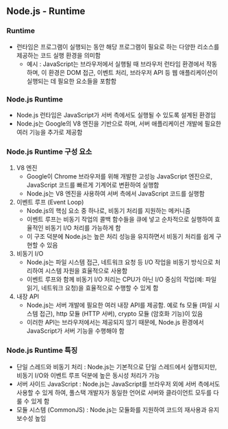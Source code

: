 ## Node.js - Runtime

### Runtime
- 런타임은 프로그램이 실행되는 동안 해당 프로그램이 필요로 하는 다양한 리소스를 제공하는 코드 실행 환경을 의미함
  - 예시 : JavaScript는 브라우저에서 실행될 때 브라우저 런타임 환경에서 작동하며, 이 환경은 DOM 접근, 이벤트 처리, 브라우저 API 등 웹 애플리케이션이 실행되는 데 필요한 요소들을 포함함

### Node.js Runtime
- Node.js 런타임은 JavaScript가 서버 측에서도 실행될 수 있도록 설계된 환경임
- Node.js는 Google의 V8 엔진을 기반으로 하며, 서버 애플리케이션 개발에 필요한 여러 기능을 추가로 제공함

### Node.js Runtime 구성 요소
1. V8 엔진
   - Google이 Chrome 브라우저를 위해 개발한 고성능 JavaScript 엔진으로, JavaScript 코드를 빠르게 기계어로 변환하여 실행함
   - Node.js는 V8 엔진을 사용하여 서버 측에서 JavaScript 코드를 실행함
2. 이벤트 루프 (Event Loop)
   - Node.js의 핵심 요소 중 하나로, 비동기 처리를 지원하는 메커니즘
   - 이벤트 루프는 비동기 작업의 콜백 함수들을 큐에 넣고 순차적으로 실행하여 효율적인 비동기 I/O 처리를 가능하게 함
   - 이 구조 덕분에 Node.js는 높은 처리 성능을 유지하면서 비동기 처리를 쉽게 구현할 수 있음
3. 비동기 I/O
   - Node.js는 파일 시스템 접근, 네트워크 요청 등 I/O 작업을 비동기 방식으로 처리하여 시스템 자원을 효율적으로 사용함
   - 이벤트 루프와 함께 비동기 I/O 처리는 CPU가 아닌 I/O 중심의 작업(예: 파일 읽기, 네트워크 요청)을 효율적으로 수행할 수 있게 함
4. 내장 API
   - Node.js는 서버 개발에 필요한 여러 내장 API를 제공함. 예로 fs 모듈 (파일 시스템 접근), http 모듈 (HTTP 서버), crypto 모듈 (암호화 기능)이 있음
   - 이러한 API는 브라우저에서는 제공되지 않기 때문에, Node.js 환경에서 JavaScript가 서버 기능을 수행해야 함

### Node.js Runtime 특징
- 단일 스레드와 비동기 처리 : Node.js는 기본적으로 단일 스레드에서 실행되지만, 비동기 I/O와 이벤트 루프 덕분에 높은 동시성 처리가 가능
- 서버 사이드 JavaScript : Node.js는 JavaScript를 브라우저 외에 서버 측에서도 사용할 수 있게 하여, 풀스택 개발자가 동일한 언어로 서버와 클라이언트 모두를 다룰 수 있게 함
- 모듈 시스템 (CommonJS) : Node.js는 모듈화를 지원하여 코드의 재사용과 유지보수성 높임
